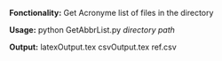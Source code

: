 **Fonctionality:**
Get Acronyme list of files in the directory

**Usage:**
python GetAbbrList.py *directory path*

**Output:**
latexOutput.tex
csvOutput.tex
ref.csv
